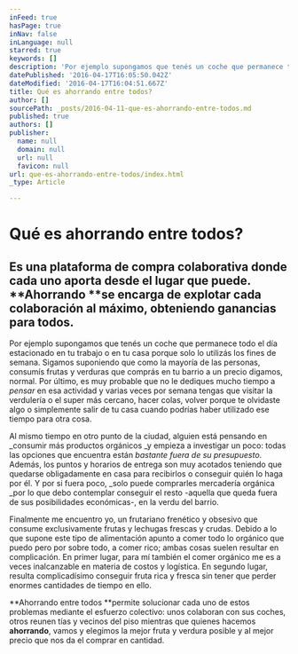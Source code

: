 ```yaml
---
inFeed: true
hasPage: true
inNav: false
inLanguage: null
starred: true
keywords: []
description: 'Por ejemplo supongamos que tenés un coche que permanece todo el día estacionado en tu trabajo o en tu casa porque solo lo utilizás los fines de semana. Sigamos suponiendo que como la mayoría de las personas, consumís frutas y verduras que comprás en tu barrio a un precio digamos, normal. Por último, es muy probable que no le dediques mucho tiempo a pensar en esa actividad y varias veces por semana tengas que visitar la verdulería o el super más cercano, hacer colas, volver porque te olvidaste algo o simplemente salir de tu casa cuando podrías haber utilizado ese tiempo para otra cosa.'
datePublished: '2016-04-17T16:05:50.042Z'
dateModified: '2016-04-17T16:04:51.667Z'
title: Qué es ahorrando entre todos?
author: []
sourcePath: _posts/2016-04-11-que-es-ahorrando-entre-todos.md
published: true
authors: []
publisher:
  name: null
  domain: null
  url: null
  favicon: null
url: que-es-ahorrando-entre-todos/index.html
_type: Article

---
```

# Qué es **ahorrando entre todos**?

## Es una plataforma de compra colaborativa donde cada uno aporta desde el lugar que puede. **Ahorrando **se encarga de explotar cada colaboración al máximo, obteniendo ganancias para todos.

Por ejemplo supongamos que tenés un coche que permanece todo el día estacionado en tu trabajo o en tu casa porque solo lo utilizás los fines de semana. Sigamos suponiendo que como la mayoría de las personas, consumís frutas y verduras que comprás en tu barrio a un precio digamos, normal. Por último, es muy probable que no le dediques mucho tiempo a _pensar_ en esa actividad y varias veces por semana tengas que visitar la verdulería o el super más cercano, hacer colas, volver porque te olvidaste algo o simplemente salir de tu casa cuando podrías haber utilizado ese tiempo para otra cosa.

Al mismo tiempo en otro punto de la ciudad, alguien está pensando en _consumir más productos orgánicos _y empieza a investigar un poco: todas las opciones que encuentra están _bastante fuera de su presupuesto_. Además, los puntos y horarios de entrega son muy acotados teniendo que quedarse obligadamente en casa para recibirlos o conseguir quién lo haga por él. Y por si fuera poco, _solo puede comprarles mercadería orgánica _por lo que debo contemplar conseguir el resto -aquella que queda fuera de sus posibilidades económicas-, en la verdu del barrio.

Finalmente me encuentro yo, un frutariano frenético y obsesivo que consume exclusivamente frutas y lechugas frescas y crudas. Debido a lo que supone este tipo de alimentación apunto a comer todo lo orgánico que puedo pero por sobre todo, a comer rico; ambas cosas suelen resultar en complicación. En primer lugar, para mí también el comer orgánico me es a veces inalcanzable en materia de costos y logística. En segundo lugar, resulta complicadísimo conseguir fruta rica y fresca sin tener que perder enormes cantidades de tiempo en ello.

**Ahorrando entre todos **permite solucionar cada uno de estos problemas mediante el esfuerzo colectivo: unos colaboran con sus coches, otros reunen tías y vecinos del piso mientras que quienes hacemos **ahorrando**, vamos y elegimos la mejor fruta y verdura posible y al mejor precio que nos da el comprar en cantidad.